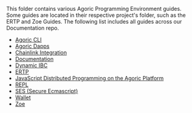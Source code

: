 This folder contains various Agoric Programming Environment guides. Some guides are located in
their respective project's folder, such as the ERTP and Zoe Guides. The following list includes
all guides across our Documentation repo.

- [Agoric CLI](./agoric-cli)
- [Agoric Dapps](./dapps)
- [Chainlink Integration](./chainlink-integration.md)
- [Documentation](/getting-started/)
- [Dynamic IBC](https://github.com/Agoric/agoric-sdk/blob/master/packages/SwingSet/docs/networking.md)
- [ERTP](/ertp/guide)
- [JavaScript Distributed Programming on the Agoric Platform](./js-programming)
- [REPL](/repl/)
- [SES (Secure Ecmascript)](./js-programming/ses/ses-guide.md)
- [Wallet](./wallet)
- [Zoe](/zoe/guide)



